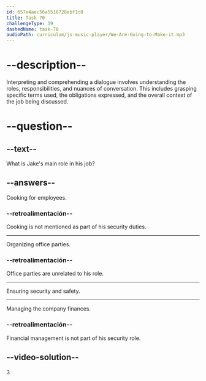 ```yaml
---
id: 657e4aec56a5518728ebf1c0
title: Task 70
challengeType: 19
dashedName: task-70
audioPath: curriculum/js-music-player/We-Are-Going-to-Make-it.mp3
---
```


# --description--

Interpreting and comprehending a dialogue involves understanding the roles, responsibilities, and nuances of conversation. This includes grasping specific terms used, the obligations expressed, and the overall context of the job being discussed.

# --question--

## --text--

What is Jake's main role in his job?

## --answers--

Cooking for employees.

### --retroalimentación--

Cooking is not mentioned as part of his security duties.

---

Organizing office parties.

### --retroalimentación--

Office parties are unrelated to his role.

---

Ensuring security and safety.

---

Managing the company finances.

### --retroalimentación--

Financial management is not part of his security role.

## --video-solution--

3
